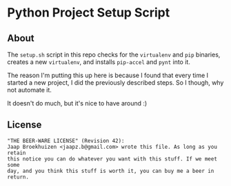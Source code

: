 Python Project Setup Script
===========================

About
-----
The `setup.sh` script in this repo checks for the `virtualenv` and `pip` 
binaries, creates a new `virtualenv`, and installs `pip-accel` and `pynt` into 
it.

The reason I'm putting this up here is because I found that every time I started
a new project, I did the previously described steps. So I though, why not
automate it.

It doesn't do much, but it's nice to have around :)


License
-------
    "THE BEER-WARE LICENSE" (Revision 42):
    Jaap Broekhuizen <jaapz.b@gmail.com> wrote this file. As long as you retain 
    this notice you can do whatever you want with this stuff. If we meet some 
    day, and you think this stuff is worth it, you can buy me a beer in return.
